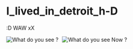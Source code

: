 # I_lived_in_detroit_h-D
:D WAW xX

<img src="https://drive.google.com/file/d/1SyofNmbyG1g6e1cxbVEmPtDj95MNaBk0/view?usp=sharing"
     alt="What do you see ?"
     style="float: left; margin-right: 10px;" />
     
<img src="https://drive.google.com/file/d/1lJIK_gszUIhOb0I9TX8WGufx-HifddYP/view?usp=sharing"
     alt="What do you see Now ?"
     style="float: left; margin-right: 10px;" />
